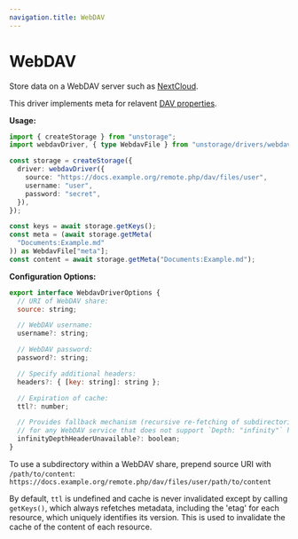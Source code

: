 ```yaml
---
navigation.title: WebDAV
---
```


# WebDAV

Store data on a WebDAV server such as [NextCloud](https://nextcloud.com/).

This driver implements meta for relavent [DAV properties](http://www.webdav.org/specs/rfc4918.html#dav.properties).

**Usage:**

```ts
import { createStorage } from "unstorage";
import webdavDriver, { type WebdavFile } from "unstorage/drivers/webdav";

const storage = createStorage({
  driver: webdavDriver({
    source: "https://docs.example.org/remote.php/dav/files/user",
    username: "user",
    password: "secret",
  }),
});

const keys = await storage.getKeys();
const meta = (await storage.getMeta(
  "Documents:Example.md"
)) as WebdavFile["meta"];
const content = await storage.getMeta("Documents:Example.md");
```

**Configuration Options:**

```js
export interface WebdavDriverOptions {
  // URI of WebDAV share:
  source: string;

  // WebDAV username:
  username?: string;

  // WebDAV password:
  password?: string;

  // Specify additional headers:
  headers?: { [key: string]: string };

  // Expiration of cache:
  ttl?: number;

  // Provides fallback mechanism (recursive re-fetching of subdirectories)
  // for any WebDAV service that does not support `Depth: "infinity"` header:
  infinityDepthHeaderUnavailable?: boolean;
}
```

To use a subdirectory within a WebDAV share, prepend source URI with `/path/to/content`:
`https://docs.example.org/remote.php/dav/files/user/path/to/content`

By default, `ttl` is undefined and cache is never invalidated except by calling `getKeys()`, which always refetches metadata, including the 'etag' for each resource, which uniquely identifies its version. This is used to invalidate the cache of the content of each resource.
